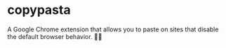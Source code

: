 # copypasta
A Google Chrome extension that allows you to paste on sites that disable the default browser behavior. 💃🏽
